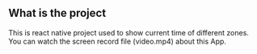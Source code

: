 ## What is the project
This is react native project used to show current time of different zones.<br>
You can watch the screen record file (video.mp4) about this App.<br>



